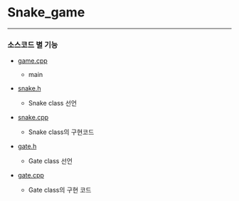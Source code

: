 # Snake_game      
- - -   
### 소스코드 별 기능      
* [game.cpp](https://github.com/ms214/Snake_game/blob/master/game.cpp)
  * main

* [snake.h](https://github.com/ms214/Snake_game/blob/master/snake.h)
  * Snake class 선언   

* [snake.cpp](https://github.com/ms214/Snake_game/blob/master/snake.cpp)
  * Snake class의 구현코드

* [gate.h](https://github.com/ms214/Snake_game/blob/master/gate.h)
  * Gate class 선언

* [gate.cpp](https://github.com/ms214/Snake_game/blob/master/gate.cpp)
  * Gate class의 구현 코드
